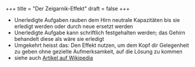 +++
title = "Der Zeigarnik-Effekt"
draft = false
+++

-   Unerledigte Aufgaben rauben dem Hirn neutrale Kapazitäten bis sie erledigt werden oder durch neue ersetzt werden
-   Unerledigte Aufgabe kann schriftlich festgehalten werden; das Gehirn behandelt diese als wäre sie erledigt
-   Umgekehrt heisst das: Den Effekt nutzen, um dem Kopf dir Gelegenheit zu geben ohne gezielte Aufmerksamkeit, auf die Lösung zu kommen
-   siehe auch [Artikel auf Wikipedia](https://de.wikipedia.org/wiki/Zeigarnik-Effekt)
